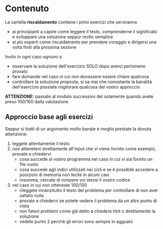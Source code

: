 # Contenuto

La cartella **riscaldamento** contiene i primi esercizi che serviranno

* ai principianti a capire come leggere il testo, comprenderne il significato e sviluppare una soluzione seppur molto semplice
* ai più esperti come riscaldamento per prendere coraggio e dirigersi una volta finiti alla prossima sezione

Invito in ogni caso ognuno a

* osservare la soluzione dell'esercizio SOLO dopo averci perlomeno provato
* fare domande nel caso in cui non dovessere essere chiaro qualcosa
* controllare la soluzione proposta, si sa mai che nonostante la banalità dell'esercizio possiate migliorare qualcosa del vostro approccio

**ATTENZIONE:** passate al modulo successivo del solamente quando avete preso 100/100 dalla valutazione

## Approccio base agli esercizi

Seppur si tratti di un argomento molto banale è meglio prestate la dovuta attenzione:

1. leggete attentamente il testo
2. non attenetevi strettamente all'input che vi viene fornito come esempio, provate a chiedervi
    * cosa succede al vostro programma nel caso in cui vi sia fornito un file vuoto
    * cosa succede agli indici utilizzati nei cicli e se è possibile accedere a posizioni di memoria non lecite in alcuni casi
    * insomma, cercate di rompere voi stessi il vostro codice 
3. nel caso in cui non otteneste 100/100
    * rileggete innanzitutto il testo del problema per controllare di non aver saltato nulla
    * provate a chiedervi se potete vedere il problema da un altro punto di vista
    * non fatevi problemi come già detto a chiedere hint o direttamente la soluzione
    * vedete punto 2 perchè gli errori sono sempre in agguato